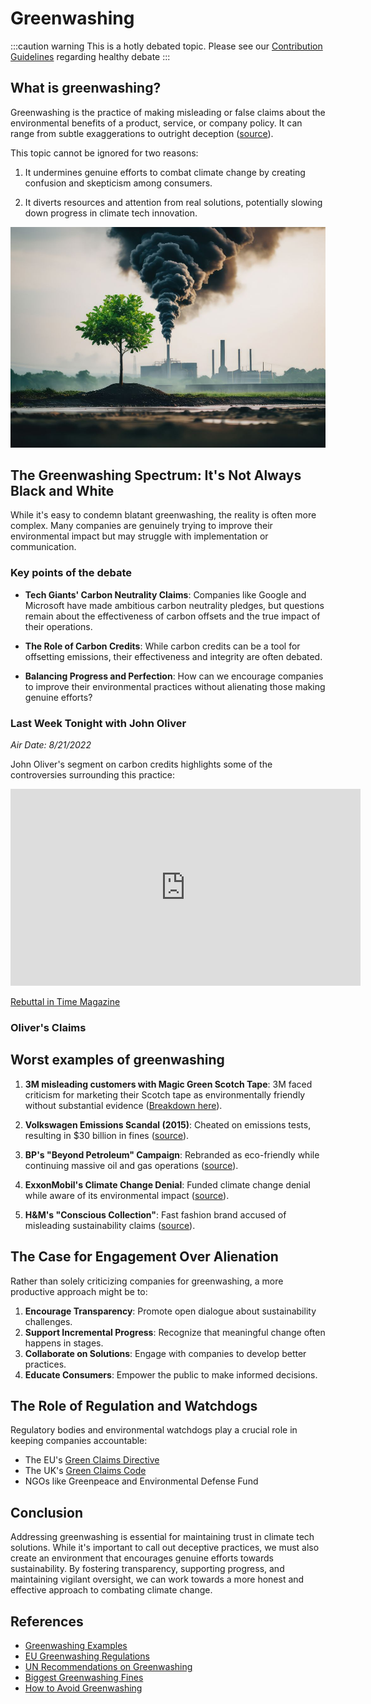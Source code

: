 # Greenwashing

:::caution warning
This is a hotly debated topic. Please see our [Contribution Guidelines](contribute#contribution-guidelines) regarding healthy debate
:::

## What is greenwashing?

Greenwashing is the practice of making misleading or false claims about the environmental benefits of a product, service, or company policy. It can range from subtle exaggerations to outright deception ([source](https://www.sustain.life/blog/what-is-greenwashing)).

This topic cannot be ignored for two reasons:

1) It undermines genuine efforts to combat climate change by creating confusion and skepticism among consumers.
   
2) It diverts resources and attention from real solutions, potentially slowing down progress in climate tech innovation.

![picture of tree and giant smokestack](/../static//img/topic-greenwashing-smoke-tree.jpg)

## The Greenwashing Spectrum: It's Not Always Black and White

While it's easy to condemn blatant greenwashing, the reality is often more complex. Many companies are genuinely trying to improve their environmental impact but may struggle with implementation or communication.

### Key points of the debate

- **Tech Giants' Carbon Neutrality Claims**: Companies like Google and Microsoft have made ambitious carbon neutrality pledges, but questions remain about the effectiveness of carbon offsets and the true impact of their operations.

- **The Role of Carbon Credits**: While carbon credits can be a tool for offsetting emissions, their effectiveness and integrity are often debated.

- **Balancing Progress and Perfection**: How can we encourage companies to improve their environmental practices without alienating those making genuine efforts?

### Last Week Tonight with John Oliver
_Air Date: 8/21/2022_

John Oliver's segment on carbon credits highlights some of the controversies surrounding this practice:

<iframe width="560" height="315" src="https://www.youtube.com/embed/6p8zAbFKpW0" title="YouTube video player" frameborder="0" allow="accelerometer; autoplay; clipboard-write; encrypted-media; gyroscope; picture-in-picture; web-share" allowfullscreen></iframe>

[Rebuttal in Time Magazine](https://time.com/6323461/carbon-credits-greenwashing/)

### Oliver's Claims

<!-- - **Most carbon offsets available on the market don't reliably reduce emissions** - [Source](https://youtu.be/6p8zAbFKpW0)
- **Offsets are now the backbone of the environmental policies of many of the biggest polluters** - [Source](https://youtu.be/6p8zAbFKpW0)
- **BP's misleading explanation of carbon offsets** - [Source](https://youtu.be/6p8zAbFKpW0)
- **Carbon offsets can be compared to buying a diamond watch to offset infidelity** - [Source](https://youtu.be/6p8zAbFKpW0)
- **Carbon offsets might be making climate change worse** - [Source](https://youtu.be/6p8zAbFKpW0)
- **Example of a forest carbon offset project that failed to deliver promised benefits** - [Source](https://youtu.be/6p8zAbFKpW0)
- **Carbon offsets can create perverse incentives, such as paying to not cut down trees that were never at risk** - [Source](https://youtu.be/6p8zAbFKpW0)
- **Companies using carbon offsets to claim carbon neutrality without reducing their actual emissions** - [Source](https://youtu.be/6p8zAbFKpW0)
- **The need for better regulation and standards for carbon offsets** - [Source](https://youtu.be/6p8zAbFKpW0)
 -->

## Worst examples of greenwashing

1. **3M misleading customers with Magic Green Scotch Tape**: 3M faced criticism for marketing their Scotch tape as environmentally friendly without substantial evidence ([Breakdown here](https://www.linkedin.com/feed/update/urn:li:activity:7052692478776274944)).

2. **Volkswagen Emissions Scandal (2015)**: Cheated on emissions tests, resulting in $30 billion in fines ([source](https://earth.org/greenwashing-companies-corporations/)).

3. **BP's "Beyond Petroleum" Campaign**: Rebranded as eco-friendly while continuing massive oil and gas operations ([source](https://earth.org/greenwashing-companies-corporations/)).

4. **ExxonMobil's Climate Change Denial**: Funded climate change denial while aware of its environmental impact ([source](https://earth.org/greenwashing-companies-corporations/)).

5. **H&M's "Conscious Collection"**: Fast fashion brand accused of misleading sustainability claims ([source](https://thesustainableagency.com/blog/greenwashing-examples/)).

## The Case for Engagement Over Alienation

Rather than solely criticizing companies for greenwashing, a more productive approach might be to:

1. **Encourage Transparency**: Promote open dialogue about sustainability challenges.
2. **Support Incremental Progress**: Recognize that meaningful change often happens in stages.
3. **Collaborate on Solutions**: Engage with companies to develop better practices.
4. **Educate Consumers**: Empower the public to make informed decisions.

## The Role of Regulation and Watchdogs

Regulatory bodies and environmental watchdogs play a crucial role in keeping companies accountable:

- The EU's [Green Claims Directive](https://www.europarl.europa.eu/topics/en/article/20240111STO16722/stopping-greenwashing-how-the-eu-regulates-green-claims)
- The UK's [Green Claims Code](https://www.insideeulifesciences.com/2024/01/31/eu-adopts-new-rules-on-greenwashing-and-social-impact-claims)
- NGOs like Greenpeace and Environmental Defense Fund

## Conclusion

Addressing greenwashing is essential for maintaining trust in climate tech solutions. While it's important to call out deceptive practices, we must also create an environment that encourages genuine efforts towards sustainability. By fostering transparency, supporting progress, and maintaining vigilant oversight, we can work towards a more honest and effective approach to combating climate change.

## References

- [Greenwashing Examples](https://thesustainableagency.com/blog/greenwashing-examples/)
- [EU Greenwashing Regulations](https://www.europarl.europa.eu/topics/en/article/20240111STO16722/stopping-greenwashing-how-the-eu-regulates-green-claims)
- [UN Recommendations on Greenwashing](https://www.weforum.org/agenda/2022/11/greenwashing-stop-report-un-experts/)
- [Biggest Greenwashing Fines](https://blog.cleanhub.com/greenwashing-examples)
- [How to Avoid Greenwashing](https://www.sustain.life/blog/what-is-greenwashing)
